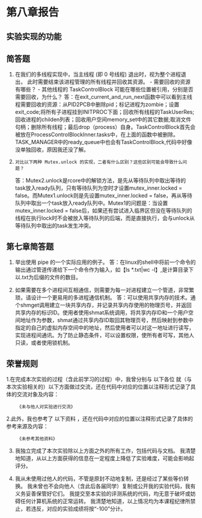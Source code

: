 # 第八章报告

## 实验实现的功能



## 简答题

1. 在我们的多线程实现中，当主线程 (即 0 号线程) 退出时，视为整个进程退出， 此时需要结束该进程管理的所有线程并回收其资源。 - 需要回收的资源有哪些？ - 其他线程的 TaskControlBlock 可能在哪些位置被引用，分别是否需要回收，为什么？
    答：在exit_current_and_run_next函数中可以看到主线程需要回收的资源：从PID2PCB中删除pid；标记进程为zombie；设置exit_code;将所有子进程挂到INITPROC下面；回收所有线程的TaskUserRes;回收进程的childen列表；回收用户空间memory_set中的其它数据;取消文件句柄；删除所有线程；最后drop（process）自身。TaskControlBlock首先会被放在ProcessControlBlockInner.tasks中，在上面的函数中被删除。TASK_MANAGER中的ready_queue中也会有TaskControlBlock,代码中好像没单独回收，原因我还没了解。

2.     对比以下两种 Mutex.unlock 的实现，二者有什么区别？这些区别可能会导致什么问题？
    答：Mutex2.unlock是rcore中的解锁方法，是先从等待队列中取出等待的task放入ready队列，只有等待队列为空时才设置mutex_inner.locked = false。而Mutex1.unlock则是先设置mutex_inner.locked = false，再从等待队列中取出一个task放入ready队列中。Mutex1的问题是：当设置mutex_inner.locked = false后，如果还有尝试进入临界区但没在等待队列的线程在执行lock时不会被放入等待队列的后端，而是直接执行，会与unlock从等待队列中取出的task发生冲突。

## 第七章简答题
1. 举出使用 pipe 的一个实际应用的例子。
    答：在linux的shell中将前一个命令的输出通过管道传递给下一个命令作为输入，如【ls *.txt|wc -l】,是计算目录下以.txt为后缀的文件的数目。

2. 如果需要在多个进程间互相通信，则需要为每一对进程建立一个管道，非常繁琐，请设计一个更易用的多进程通信机制。
    答：可以使用共享内存的技术。通个shmget调用建立一块共享内存，并记录共享内存使用的物理页号，并返回共享内存的标识ID。使用者使用shmat系统调用，将共享内存ID和一个用户空间地址作为参数，shmat通过共享内存ID取回其物理页号，然后映射到参数中指定的自己的虚拟内存空间中的地址，然后使用者可以对这一地址进行读写，实现进程间通讯。为了防止静态条件，可以设置权限，使所有者可写，其他人只读，或者使用锁机制。




## 荣誉规则

1.在完成本次实验的过程（含此前学习的过程）中，我曾分别与 以下各位 就（与本次实验相关的）以下方面做过交流，还在代码中对应的位置以注释形式记录了具体的交流对象及内容：

        《未与他人对实验进行交流》

2.此外，我也参考了 以下资料 ，还在代码中对应的位置以注释形式记录了具体的参考来源及内容：

        《未参考其他资料》

3. 我独立完成了本次实验除以上方面之外的所有工作，包括代码与文档。 我清楚地知道，从以上方面获得的信息在一定程度上降低了实验难度，可能会影响起评分。

4. 我从未使用过他人的代码，不管是原封不动地复制，还是经过了某些等价转换。 我未曾也不会向他人（含此后各届同学）复制或公开我的实验代码，我有义务妥善保管好它们。 我提交至本实验的评测系统的代码，均无意于破坏或妨碍任何计算机系统的正常运转。 我清楚地知道，以上情况均为本课程纪律所禁止，若违反，对应的实验成绩将按“-100”分计。
